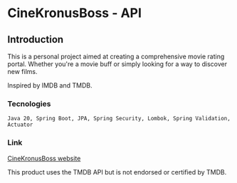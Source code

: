 # CineKronusBoss - API

## Introduction

This is a personal project aimed at creating a comprehensive movie rating portal. Whether you're a movie buff or simply looking for a way to discover new films.

Inspired by IMDB and TMDB.

### Tecnologies

```
Java 20, Spring Boot, JPA, Spring Security, Lombok, Spring Validation, Actuator
```

### Link

[CineKronusBoss website](https://www.cine.kronusboss.com)

This product uses the TMDB API but is not endorsed or certified by TMDB.
